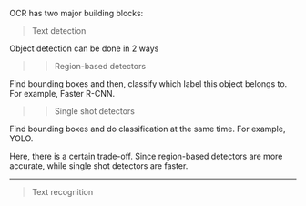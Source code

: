 OCR has two major building blocks:

> Text detection

Object detection can be done in 2 ways
>> Region-based detectors

Find bounding boxes and then, classify which label this object belongs to. For example, Faster R-CNN.

>> Single shot detectors

Find bounding boxes and do classification at the same time. For example, YOLO.

Here, there is a certain trade-off. Since region-based detectors are more accurate, while single shot detectors are faster.

---

> Text recognition

